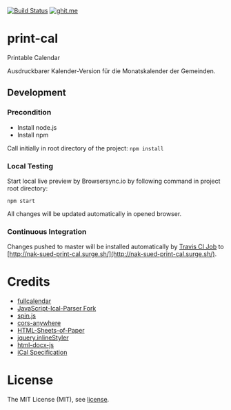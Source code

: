 [![Build Status](https://travis-ci.org/nak-sued-webmasters/print-cal.svg?branch=master)](https://travis-ci.org/nak-sued-webmasters/print-cal)
[![ghit.me](https://ghit.me/badge.svg?repo=nak-sued-webmasters/print-cal)](https://ghit.me/repo/nak-sued-webmasters/print-cal)

# print-cal
Printable Calendar

Ausdruckbarer Kalender-Version für die Monatskalender der Gemeinden.

## Development

### Precondition

* Install node.js
* Install npm

Call initially in root directory of the project:
` npm install `

### Local Testing

Start local live preview by Browsersync.io by following command in project root directory:

` npm start `

All changes will be updated automatically in opened browser.

### Continuous Integration

Changes pushed to master will be installed automatically by [Travis CI Job](https://travis-ci.org/nak-sued-webmasters/print-cal) to [http://nak-sued-print-cal.surge.sh/](http://nak-sued-print-cal.surge.sh/).

# Credits
* [fullcalendar](https://fullcalendar.io/)
* [JavaScript-Ical-Parser Fork](https://github.com/nak-sued-webmasters/JavaScript-Ical-Parser)
* [spin.js](https://github.com/fgnass/spin.js)
* [cors-anywhere](https://github.com/Rob--W/cors-anywhere)
* [HTML-Sheets-of-Paper](https://github.com/delight-im/HTML-Sheets-of-Paper)
* [jquery.inlineStyler](https://github.com/Karl33to/jquery.inlineStyler)
* [html-docx-js](https://github.com/evidenceprime/html-docx-js)
* [iCal Specification](http://www.kanzaki.com/docs/ical/vevent.html)

# License

The MIT License (MIT), see [license](/LICENSE).
